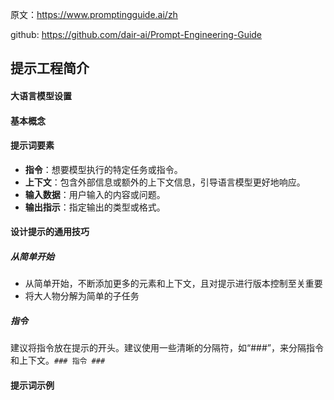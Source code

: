 原文：https://www.promptingguide.ai/zh

github: https://github.com/dair-ai/Prompt-Engineering-Guide



## 提示工程简介

#### 大语言模型设置

#### 基本概念

#### 提示词要素

- **指令**：想要模型执行的特定任务或指令。
- **上下文**：包含外部信息或额外的上下文信息，引导语言模型更好地响应。
- **输入数据**：用户输入的内容或问题。
- **输出指示**：指定输出的类型或格式。

#### 设计提示的通用技巧

##### 从简单开始

- 从简单开始，不断添加更多的元素和上下文，且对提示进行版本控制至关重要
- 将大人物分解为简单的子任务

##### 指令

​	建议将指令放在提示的开头。建议使用一些清晰的分隔符，如“###”，来分隔指令和上下文。`### 指令 ###`

#### 提示词示例